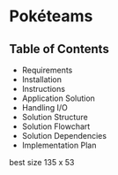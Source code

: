 # Pokéteams

## Table of Contents
- Requirements
- Installation
- Instructions
- Application Solution
- Handling I/O
- Solution Structure
- Solution Flowchart
- Solution Dependencies
- Implementation Plan

best size 135 x 53